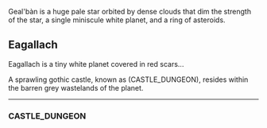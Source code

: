 Geal'bàn is a huge pale star orbited by dense clouds that dim the strength of the star, a single miniscule white planet, and a ring of asteroids.

## Eagallach
Eagallach is a tiny white planet   covered in red scars...

A sprawling gothic castle, known as (CASTLE_DUNGEON), resides within the barren grey wastelands of the planet.

___
### CASTLE_DUNGEON
